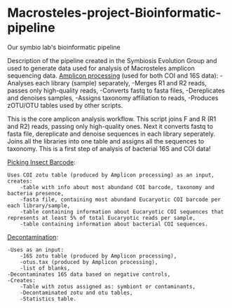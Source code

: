 # Macrosteles-project-Bioinformatic-pipeline
Our symbio lab's bioinformatic pipeline

Description of the pipeline created in the Symbiosis Evolution Group and used to generate data used for analysis of Macrosteles amplicon sequencing data.
[Amplicon processing](https://github.com/SymSandra/Macrosteles-project-Bioinformatic-pipeline/blob/main/Amplicon%20processing) (used for both COI and 16S data):
-Analyses each library (sample) separately,
-Merges R1 and R2 reads, passes only high-quality reads,
-Converts fastq to fasta files,
-Dereplicates and denoises samples,
-Assigns taxonomy affiliation to reads,
-Produces zOTU/OTU tables used by other scripts.

This is the core amplicon analysis workflow. This script joins F and R (R1 and R2) reads, passing only high-quality ones. Next it converts fastq to fasta file, dereplicate and denoise sequences in each library seperately. Joins all the libraries into one table and assigns all the sequences to taxonomy. This is a first step of analysis of bacterial 16S and COI data!

[Picking Insect Barcode](https://github.com/SymSandra/Macrosteles-project-Bioinformatic-pipeline/blob/main/Picking%20Insect%20Barcode):

    Uses COI zotu table (produced by Amplicon processing) as an input,
    creates:
        -table with info about most abundand COI barcode, taxonomy and bacteria presence,
        -fasta file, containing most abundand Eucaryotic COI barcode per each library/sample,
        -table containing information about Eucaryotic COI sequences that represents at least 5% of total Eucaryotic reads per sample,
        -table containing information about bacterial COI sequences.

[Decontamination](https://github.com/SymSandra/Macrosteles-project-Bioinformatic-pipeline/blob/main/Decontamination):

    -Uses as an input:
        -16S zotu table (produced by Amplicon processing),
        -otus.tax (produced by Amplicon processing),
        -list of blanks,
    -Decontaminates 16S data based on negative controls,
    -Creates:
        -Table with zotus assigned as: symbiont or contaminants,
        -Decontaminated zotu and otu tables,
        -Statistics table.
